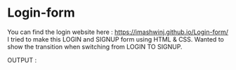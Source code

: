 # Login-form

You can find the login website here : https://imashwinj.github.io/Login-form/
I tried to make this LOGIN and SIGNUP form using HTML & CSS.
Wanted to show the transition when switching from LOGIN TO SIGNUP.

OUTPUT :
